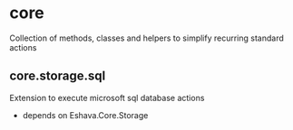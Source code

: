 # core
Collection of methods, classes and helpers to simplify recurring standard actions

## core.storage.sql
Extension to execute microsoft sql database actions

* depends on Eshava.Core.Storage